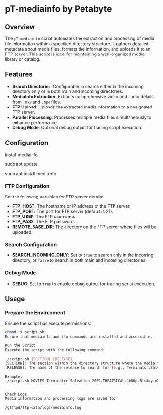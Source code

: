 # pT-mediainfo by Petabyte

## Overview

The `pT-mediainfo` script automates the extraction and processing of media file information within a specified directory structure. It gathers detailed metadata about media files, formats the information, and uploads it to an FTP server. This script is ideal for maintaining a well-organized media library or catalog.

## Features

- **Search Directories**: Configurable to search either in the incoming directory only or in both main and incoming directories.
- **MediaInfo Extraction**: Extracts comprehensive video and audio details from `.mkv` and `.mp4` files.
- **FTP Upload**: Uploads the extracted media information to a designated FTP server.
- **Parallel Processing**: Processes multiple media files simultaneously to enhance performance.
- **Debug Mode**: Optional debug output for tracing script execution.

## Configuration

install mediainfo

sudo apt update

sudo apt install mediainfo


### FTP Configuration

Set the following variables for FTP server details:

- **FTP_HOST**: The hostname or IP address of the FTP server.
- **FTP_PORT**: The port for FTP server (default is 21).
- **FTP_USER**: The FTP username.
- **FTP_PASS**: The FTP password.
- **REMOTE_BASE_DIR**: The directory on the FTP server where files will be uploaded.

### Search Configuration

- **SEARCH_INCOMING_ONLY**: Set to `true` to search only in the incoming directory, or `false` to search in both main and incoming directories.

### Debug Mode

- **DEBUG**: Set to `true` to enable debug output for tracing script execution.

## Usage

### Prepare the Environment

Ensure the script has execute permissions:

```bash
chmod +x script.sh
Ensure that mediainfo and ftp commands are installed and accessible.

Run the Script
Execute the script with the following command:

./script.sh [SECTION] [RELEASE]
[SECTION]: The section within the directory structure where the media files are located (e.g., MOVIES, TV-SHOWS).
[RELEASE]: The name of the release to search for (e.g., Terminator.Salvation.2009.THEATRICAL.1080p.BluRay.x264-FLAME).

Example:
./script.sh MOVIES Terminator.Salvation.2009.THEATRICAL.1080p.BluRay.x264-FLAME


Check Logs
Media information and processing logs are saved to:

/glftpd/ftp-data/logs/mediainfo.log

